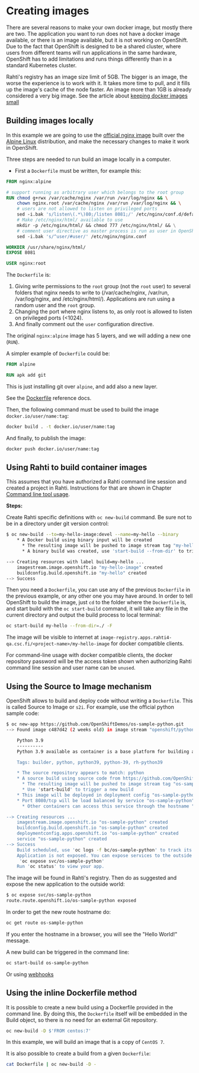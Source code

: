 # Creating images

There are several reasons to make your own docker image, but mostly there are two. The application you want to run does not have a docker image available, or there is an image available, but it is not working on OpenShift. Due to the fact that OpenShift is designed to be a shared cluster, where users from different teams will run applications in the same hardware, OpenShift has to add limitations and runs things differently than in a standard Kubernetes cluster.

Rahti's registry has an image size limit of 5GB. The bigger is an image, the worse the experience is to work with it. It takes more time to pull, and it fills up the image's cache of the node faster. An image more than 1GB is already considered a very big image. See the article about [keeping docker images small](./keeping_docker_images_small.md)

## Building images locally

In this example we are going to use the [official nginx image](https://hub.docker.com/_/nginx) built over the [Alpine Linux](https://www.alpinelinux.org/) distribution, and make the necessary changes to make it work in OpenShift.

Three steps are needed to run build an image locally in a computer.

* First a `Dockerfile` must be written, for example this:

```Dockerfile
FROM nginx:alpine

# support running as arbitrary user which belongs to the root group
RUN chmod g+rwx /var/cache/nginx /var/run /var/log/nginx && \
    chown nginx.root /var/cache/nginx /var/run /var/log/nginx && \
    # users are not allowed to listen on privileged ports
    sed -i.bak 's/listen\(.*\)80;/listen 8081;/' /etc/nginx/conf.d/default.conf && \
    # Make /etc/nginx/html/ available to use
    mkdir -p /etc/nginx/html/ && chmod 777 /etc/nginx/html/ && \
    # comment user directive as master process is run as user in OpenShift anyhow
    sed -i.bak 's/^user/#user/' /etc/nginx/nginx.conf

WORKDIR /usr/share/nginx/html/
EXPOSE 8081

USER nginx:root
```

The `Dockerfile` is:

 1. Giving write permissions to the `root` group (not the `root` user) to several folders that nginx needs to write to (/var/cache/nginx, /var/run, /var/log/nginx, and /etc/nginx/html/). Applications are run using a random user and the `root` group.
 2. Changing the port where nginx listens to, as only root is allowed to listen on privileged ports (<1024).
 3. And finally comment out the `user` configuration directive.

 The original `nginx:alpine` image has 5 layers, and we will adding a new one (`RUN`).

A simpler example of `Dockerfile` could be:

```Dockerfile
FROM alpine

RUN apk add git
```

This is just installing git over `alpine`, and add also a new layer.

See the [Dockerfile](https://docs.docker.com/engine/reference/builder/) reference docs.

Then, the following command must be used to build the image `docker.io/user/name:tag`:

```bash
docker build . -t docker.io/user/name:tag
```

And finally, to publish the image:

```bash
docker push docker.io/user/name:tag
```

## Using Rahti to build container images

This assumes that you have authorized a Rahti command line session and created
a project in Rahti. Instructions for that are shown in Chapter [Command line
tool usage](../usage/cli.md#cli-cheat-sheet).

**Steps:**

Create Rahti specific definitions with `oc new-build` command. Be sure
not to be in a directory under git version control:

```bash
$ oc new-build --to=my-hello-image:devel --name=my-hello --binary
    * A Docker build using binary input will be created
      * The resulting image will be pushed to image stream tag "my-hello-image:devel"
      * A binary build was created, use 'start-build --from-dir' to trigger a new build

--> Creating resources with label build=my-hello ...
    imagestream.image.openshift.io "my-hello-image" created
    buildconfig.build.openshift.io "my-hello" created
--> Success
```

Then you need a `Dockerfile`, you can use any of the previous `Dockerfile` in the previous example, or any other one you may have around. In order to tell OpenShift to build the image, just `cd` to the folder where the `Dockerfile` is, and start build with the `oc start-build` command, it will take any file in the current directory and output the build process to local terminal:

```bash
oc start-build my-hello --from-dir=./ -F
```

The image will be visible to internet at
`image-registry.apps.rahti4-qa.csc.fi/<project-name>/my-hello-image` for docker
compatible clients.

For command-line usage with docker compatible clients, the docker repository password will be the access token shown when authorizing Rahti command line session and user name can be `unused`.

## Using the Source to Image mechanism

OpenShift allows to build and deploy code without writing a `Dockerfile`. This is called Source to Image or `s2i`. For example, use the official python sample code:

```bash
$ oc new-app https://github.com/OpenShiftDemos/os-sample-python.git
--> Found image c487d42 (2 weeks old) in image stream "openshift/python" under tag "3.9-ubi8" for "python"

    Python 3.9 
    ---------- 
    Python 3.9 available as container is a base platform for building and running various Python 3.9 applications and frameworks. Python is an easy to learn, powerful programming language. It has efficient high-level data structures and a simple but effective approach to object-oriented programming. Python's elegant syntax and dynamic typing, together with its interpreted nature, make it an ideal language for scripting and rapid application development in many areas on most platforms.

    Tags: builder, python, python39, python-39, rh-python39

    * The source repository appears to match: python
    * A source build using source code from https://github.com/OpenShiftDemos/os-sample-python.git will be created
      * The resulting image will be pushed to image stream tag "os-sample-python:latest"
      * Use 'start-build' to trigger a new build
    * This image will be deployed in deployment config "os-sample-python"
    * Port 8080/tcp will be load balanced by service "os-sample-python"
      * Other containers can access this service through the hostname "os-sample-python"

--> Creating resources ...
    imagestream.image.openshift.io "os-sample-python" created
    buildconfig.build.openshift.io "os-sample-python" created
    deploymentconfig.apps.openshift.io "os-sample-python" created
    service "os-sample-python" created
--> Success
    Build scheduled, use 'oc logs -f bc/os-sample-python' to track its progress.
    Application is not exposed. You can expose services to the outside world by executing one or more of the commands below:
     'oc expose svc/os-sample-python' 
    Run 'oc status' to view your app.
```

The image will be found in Rahti's registry. Then do as suggested and expose the new application to the outside world:

```bash
$ oc expose svc/os-sample-python
route.route.openshift.io/os-sample-python exposed
```

In order to get the new route hostname do:

```bash
oc get route os-sample-python
```

If you enter the hostname in a browser, you will see the "Hello World!" message.

A new build can be triggered in the command line:

```bash
oc start-build os-sample-python
```

Or using [webhooks](../../../rahti4/tutorials/webhooks/)

## Using the inline Dockerfile method

It is possible to create a new build using a Dockerfile provided in the command line. By doing this, the `Dockerfile` itself will be embedded in the Build object, so there is no need for an external Git repository.

```bash
oc new-build -D $'FROM centos:7'
```

In this example, we will build an image that is a copy of `CentOS 7`.

It is also possible to create a build from a given `Dockerfile`:

```bash
cat Dockerfile | oc new-build -D -
```
